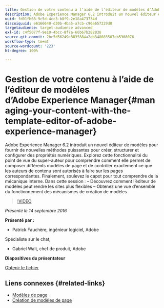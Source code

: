 ```yaml
---
title: Gestion de votre contenu à l’aide de l’éditeur de modèles d’Adobe Experience Manager
description: Adobe Experience Manager 6.2 introduit un nouvel éditeur de modèles pour fournir de nouvelles méthodes puissantes pour créer, structurer et configurer des propriétés numériques. Explorez cette fonctionnalité du point de vue du super-auteur pour comprendre comment elle permet de composer différents modèles de page et de contrôler exactement ce que les auteurs de contenu sont autorisés à faire sur les pages correspondantes. Finalement, soulevez le capot pour tout comprendre de la mécanique interne.
uuid: fd01fb68-9c5d-4cc3-b8f9-2e18a473734d
discoiquuid: e6166640-d30b-4ba5-a7cb-c96a657229d0
targetaudience: target-audience advanced
exl-id: c4f5077f-9e10-4bcc-8f7a-60b67b282838
source-git-commit: 2bc5d56249e8835884a2eb348083507eb5308076
workflow-type: tm+mt
source-wordcount: '223'
ht-degree: 100%

---
```


# Gestion de votre contenu à l’aide de l’éditeur de modèles d’Adobe Experience Manager{#managing-your-content-with-the-template-editor-of-adobe-experience-manager}

Adobe Experience Manager 6.2 introduit un nouvel éditeur de modèles pour fournir de nouvelles méthodes puissantes pour créer, structurer et configurer des propriétés numériques. Explorez cette fonctionnalité du point de vue du super-auteur pour comprendre comment elle permet de composer différents modèles de page et de contrôler exactement ce que les auteurs de contenu sont autorisés à faire sur les pages correspondantes. Finalement, soulevez le capot pour tout comprendre de la mécanique interne. Dans cette session : – Découvrez comment l’éditeur de modèles peut rendre les sites plus flexibles – Obtenez une vue d’ensemble du fonctionnement des mécanismes de création de modèles

>[!VIDEO](https://video.tv.adobe.com/v/19300/?quality=9)

*Présenté le 14 septembre 2016*

**Présenté par :**

* Patrick Fauchère, ingénieur logiciel, Adobe

Spécialiste sur le chat,

* Gabriel Walt, chef de produit, Adobe

**Diapositives du présentateur**

[Obtenir le fichier](assets/aem-gems-91416-template-editor.pdf)

## Liens connexes {#related-links}

* [Modèles de page](https://docs.adobe.com/docs/en/aem/6-2/develop/templates/page-templates-editable.html)
* [Création de modèles de page](https://docs.adobe.com/docs/fr/aem/6-2/author/site-page-features/templates.html)